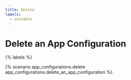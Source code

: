 ```yaml
---
title: Delete
labels:
  - unstable
---
```


# Delete an App Configuration

{% labels %}

{% scenario app_configurations.delete app_configurations.delete_an_app_configuration %}
